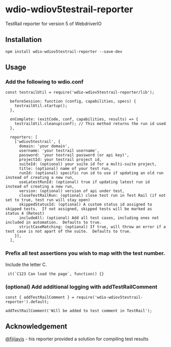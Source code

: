 # wdio-wdiov5testrail-reporter

TestRail reporter for version 5 of WebdriverIO

## Installation

`npm install wdio-wdiov5testrail-reporter --save-dev`

## Usage

### Add the following to wdio.conf

```
const testrailUtil = require('wdio-wdiov5testrail-reporter/lib');
```

```
  beforeSession: function (config, capabilities, specs) {
    testrailUtil.startup();
  },
```

```
  onComplete: (exitCode, conf, capabilities, results) => {
    testrailUtil.cleanup(conf); // This method returns the run id used
  },
```

```
  reporters: [
    ['wdiov5testrail', {
      domain: 'your domain',
      username: 'your testrail username',
      password: 'your testrail password (or api key)',
      projectId: your testrail project id,
      suiteId: (optional) your suite id for a multi-suite project,
      title: (optional) name of your test run,
      runId: (optional) specific run id to use if updating an old run instead of creating a new run,
      useLatestRunId: (optional) true if updating latest run id instead of creating a new run,
      version: (optional) version of api under test,
      closeTestRailRun: (optional) close test run in Test Rail (if not set to true, test run will stay open)
      skippedStatusId: (optional) A custom status id assigned to skipped tests.  If not assigned, skipped tests will be marked as status 4 (Retest)
      includeAll: (optional) Add all test cases, including ones not included in automation.  Defaults to true.
      strictCaseMatching: (optional) If true, will throw an error if a test case is not apart of the suite.  Defaults to true.
    }],
  ],
```

### Prefix all test assertions you wish to map with the test number.
Include the letter C.
```
 it(`C123 Can load the page`, function() {}
```

### (optional) Add additional logging with addTestRailComment

```
const { addTestRailComment } = require('wdio-wdiov5testrail-reporter').default;
```

```
addTestRailComment('Will be added to test comment in TestRail');
```

## Acknowledgement
[@fijijavis]( https://github.com/fijijavis ) - his reporter provided a solution for compiling test results